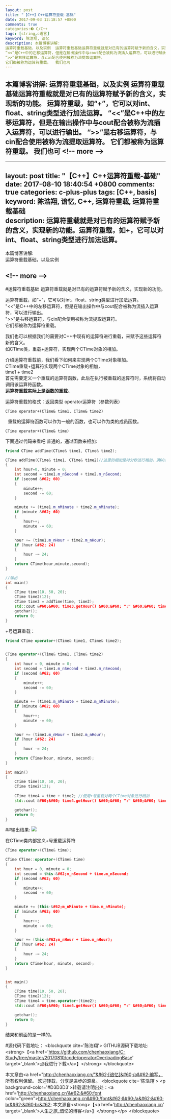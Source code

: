 ```yaml
---
layout: post
title: "【C++】C++运算符重载-基础"
date: 2017-09-03 12:18:57 +0800
comments: true
categories:❸ C/C++
tags: [string,c语言]
keyword: 陈浩翔, 谙忆
description: 本篇博客讲解: 
运算符重载基础，以及实例  运算符重载基础运算符重载就是对已有的运算符赋予新的含义，实现新的功能。  运算符重载，如“+”，它可以对int、float、string类型进行加法运算。 
“<<”是C++中的左移运算符，但是在输出操作中与cout配合被称为流插入运算符，可以进行输出。 
“>>”是右移运算符，与cin配合使用被称为流提取运算符。 
它们都被称为运算符重载。  我们也可 
---
```



本篇博客讲解: 
运算符重载基础，以及实例  运算符重载基础运算符重载就是对已有的运算符赋予新的含义，实现新的功能。  运算符重载，如“+”，它可以对int、float、string类型进行加法运算。 
“&#60;&#60;”是C++中的左移运算符，但是在输出操作中与cout配合被称为流插入运算符，可以进行输出。 
“&#62;&#62;”是右移运算符，与cin配合使用被称为流提取运算符。 
它们都被称为运算符重载。  我们也可
&#60;!-- more --&#62;
----------

---
layout: post
title: "【C++】C++运算符重载-基础"
date: 2017-08-10 18:40:54 +0800
comments: true
categories: c-plus-plus
tags: [C++, basis]
keyword: 陈浩翔, 谙忆, C++, 运算符重载, 运算符重载基础  
description: 运算符重载就是对已有的运算符赋予新的含义，实现新的功能。运算符重载，如+，它可以对int、float、string类型进行加法运算。
---

本篇博客讲解:  
运算符重载基础，以及实例  


&#60;!-- more --&#62;
----------

#运算符重载基础
运算符重载就是对已有的运算符赋予新的含义，实现新的功能。  

运算符重载，如“+”，它可以对int、float、string类型进行加法运算。  
"&#60;&#60;"是C++中的左移运算符，但是在输出操作中与cout配合被称为流插入运算符，可以进行输出。  
"&#62;&#62;"是右移运算符，与cin配合使用被称为流提取运算符。  
它们都被称为运算符重载。  

我们也可以根据我们的需要对C++中现有的运算符进行重载，来赋予这些运算符新的含义。  
如CTime类，重载+运算符，实现两个CTime对象的相加。  

介绍运算符重载前，我们看下如何来实现两个CTime对象相加。   
CTime重载+运算符实现两个CTime对象的相加，  
time1 + time2   
首先需要定义一个重载的运算符函数，此后在执行被重载的运算符时，系统将自动调用该运算符函数。  
**运算符重载实际上是函数的重载**。  
  
运算符重载的格式：返回类型 operator运算符（参数列表）  
```
CTime operator+(CTime& time1, CTime& time2)
```  
 
重载的运算符函数可以作为一般的函数，也可以作为类的成员函数。  
```
CTime operator+(CTime& time) 
```  
下面通过代码来看吧
普通的，通过函数来相加:
```C++ Time.h中声明友元函数
friend CTime addTime(CTime& time1, CTime& time2); 
```
```C++ main.cpp中直接实现
CTime addTime(CTime& time1, CTime& time2)//这里的相加是时分秒进行相加，满60进1
{
	int hour=0, minute = 0;
	int second = time1.m_nSecond + time2.m_nSecond;
	if (second &#62; 60)
	{
		minute++;
		second -= 60;
	}

	minute += (time1.m_nMinute + time2.m_nMinute);
	if (minute &#62; 60)
	{
		hour++;
		minute -= 60;
	}

	hour += (time1.m_nHour + time2.m_nHour);
	if (hour &#62; 24)
	{
		hour -= 24;
	}
	return CTime(hour,minute,second);
}

//输出
int main()
{ 
	CTime time(10, 50, 20);
	CTime time2(12); 
	CTime time3 = addTime(time, time2); 
	std::cout &#60;&#60; time3.getHour() &#60;&#60; ":" &#60;&#60; time3.getMinute() &#60;&#60; ":" &#60;&#60; time3.getSecond() &#60;&#60; endl; 
	getchar();
	return 0;
}
```
+号运算重载：
```C++ Time.h中声明
friend CTime operator+(CTime& time1, CTime& time2);
```
```C++ main.cpp中实现

CTime operator+(CTime& time1, CTime& time2)
{
	int hour = 0, minute = 0;
	int second = time1.m_nSecond + time2.m_nSecond;
	if (second &#62; 60)
	{
		minute++;
		second -= 60;
	}

	minute += (time1.m_nMinute + time2.m_nMinute);
	if (minute &#62; 60)
	{
		hour++;
		minute -= 60;
	}

	hour += (time1.m_nHour + time2.m_nHour);
	if (hour &#62; 24)
	{
		hour -= 24;
	}
	return CTime(hour, minute, second);
}

int main()
{ 
	CTime time(10, 50, 20);
	CTime time2(12); 
 
	CTime time4 = time + time2;	//使用+号重载对两个CTime对象进行相加
	std::cout &#60;&#60; time4.getHour() &#60;&#60; ":" &#60;&#60; time4.getMinute() &#60;&#60; ":" &#60;&#60; time4.getSecond() &#60;&#60; endl;

	getchar();
	return 0;
}
```
##输出结果:
![](http://i.imgur.com/3xtl8kk.png)  
 
在CTime类内部定义+号重载运算符  
```C++ Time.h中声明
CTime operator+(CTime& time);
```

```C++ Time.cpp中实现
CTime CTime::operator+(CTime& time)
{
	int hour = 0, minute = 0;
	int second = this-&#62;m_nSecond + time.m_nSecond;
	if (second &#62; 60)
	{
		minute++;
		second -= 60;
	}

	minute += (this-&#62;m_nMinute + time.m_nMinute);
	if (minute &#62; 60)
	{
		hour++;
		minute -= 60;
	}

	hour += (this-&#62;m_nHour + time.m_nHour);
	if (hour &#62; 24)
	{
		hour -= 24;
	}
	return CTime(hour, minute, second);
}
```
```C++ main.cpp中调用

int main()
{ 
	CTime time(10, 50, 20);
	CTime time2(12); 
	CTime time4 = time.operator+(time2);
	std::cout &#60;&#60; time4.getHour() &#60;&#60; ":" &#60;&#60; time4.getMinute() &#60;&#60; ":" &#60;&#60; time4.getSecond() &#60;&#60; endl;

	getchar();
	return 0;
}
```
结果和前面的是一样的。  
 

#源代码下载地址：
&#60;blockquote cite='陈浩翔'&#62;
GITHUB源码下载地址:&#60;strong&#62;【&#60;a href='https://github.com/chenhaoxiang/C-Study/tree/master/20170810/code/operatorOverloadingBase' target='_blank'&#62;点我进行下载&#60;/a&#62;】&#60;/strong&#62;
&#60;/blockquote&#62;

本文章由&#60;a href="http://chenhaoxiang.cn/"&#62;[谙忆]&#60;/a&#62;编写， 所有权利保留。 
欢迎转载，分享是进步的源泉。
&#60;blockquote cite='陈浩翔'&#62;
&#60;p background-color='#D3D3D3'&#62;转载请注明出处：&#60;a href='http://chenhaoxiang.cn'&#62;&#60;font color="green"&#62;http://chenhaoxiang.cn&#60;/font&#62;&#60;/a&#62;&#60;br&#62;&#60;br&#62;
本文源自&#60;strong&#62;【&#60;a href='http://chenhaoxiang.cn' target='_blank'&#62;人生之旅_谙忆的博客&#60;/a&#62;】&#60;/strong&#62;&#60;/p&#62;
&#60;/blockquote&#62;
